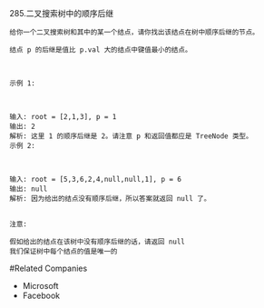 285.二叉搜索树中的顺序后继
```
给你一个二叉搜索树和其中的某一个结点，请你找出该结点在树中顺序后继的节点。

结点 p 的后继是值比 p.val 大的结点中键值最小的结点。

 

示例 1:



输入: root = [2,1,3], p = 1
输出: 2
解析: 这里 1 的顺序后继是 2。请注意 p 和返回值都应是 TreeNode 类型。
示例 2:



输入: root = [5,3,6,2,4,null,null,1], p = 6
输出: null
解析: 因为给出的结点没有顺序后继，所以答案就返回 null 了。
 

注意:

假如给出的结点在该树中没有顺序后继的话，请返回 null
我们保证树中每个结点的值是唯一的
```
#Related Companies
- Microsoft
- Facebook
